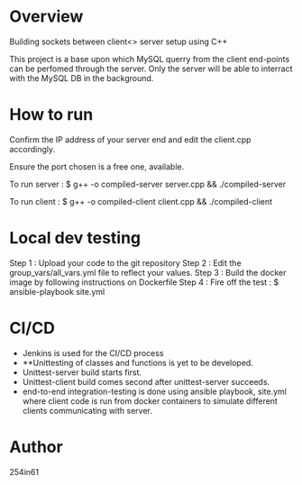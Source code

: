 Overview
========

Building sockets between client<> server setup using C++

This project is a base upon which MySQL querry from the client end-points can be perfomed through the server. Only the server will be able to interract with the MySQL DB in the background.

How to run
===========
Confirm the IP address of your server end and edit the client.cpp accordingly.

Ensure the port chosen is a free one, available.

To run server : $ g++ -o compiled-server server.cpp && ./compiled-server

To run client : $ g++ -o compiled-client client.cpp && ./compiled-client

Local dev testing
=================
Step 1 : Upload your code to the git repository
Step 2 : Edit the group_vars/all_vars.yml file to reflect your values.
Step 3 : Build the docker image by following instructions on Dockerfile
Step 4 : Fire off the test : $ ansible-playbook site.yml


CI/CD
=====
- Jenkins is used for the CI/CD process
- **Unittesting of classes and functions is yet to be developed.
- Unittest-server build starts first.
- Unittest-client build comes second after unittest-server succeeds.
- end-to-end integration-testing is done using ansible playbook, site.yml where client code is run from 
  docker containers to simulate different clients communicating with server.

Author
======
254in61